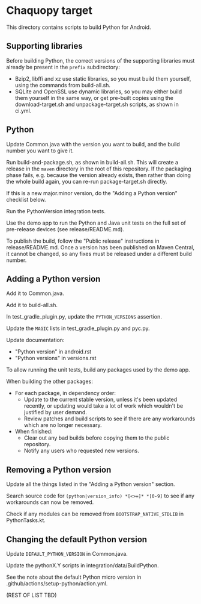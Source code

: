 # Chaquopy target

This directory contains scripts to build Python for Android.


## Supporting libraries

Before building Python, the correct versions of the supporting libraries must already be
present in the `prefix` subdirectory:

* Bzip2, libffi and xz use static libraries, so you must build them yourself, using the
  commands from build-all.sh.
* SQLite and OpenSSL use dynamic libraries, so you may either build them yourself in the
  same way, or get pre-built copies using the download-target.sh and unpackage-target.sh
  scripts, as shown in ci.yml.


## Python

Update Common.java with the version you want to build, and the build number you want to
give it.

Run build-and-package.sh, as shown in build-all.sh. This will create a release in the
`maven` directory in the root of this repository. If the packaging phase fails, e.g.
because the version already exists, then rather than doing the whole build again, you
can re-run package-target.sh directly.

If this is a new major.minor version, do the "Adding a Python version" checklist below.

Run the PythonVersion integration tests.

Use the demo app to run the Python and Java unit tests on the full set of pre-release
devices (see release/README.md).

To publish the build, follow the "Public release" instructions in release/README.md.
Once a version has been published on Maven Central, it cannot be changed, so any fixes
must be released under a different build number.


## Adding a Python version

Add it to Common.java.

Add it to build-all.sh.

In test_gradle_plugin.py, update the `PYTHON_VERSIONS` assertion.

Update the `MAGIC` lists in test_gradle_plugin.py and pyc.py.

Update documentation:
* "Python version" in android.rst
* "Python versions" in versions.rst

To allow running the unit tests, build any packages used by the demo app.

When building the other packages:

* For each package, in dependency order:
  * Update to the current stable version, unless it's been updated recently, or updating
    would take a lot of work which wouldn't be justified by user demand.
  * Review patches and build scripts to see if there are any workarounds which are no
    longer necessary.
* When finished:
  * Clear out any bad builds before copying them to the public repository.
  * Notify any users who requested new versions.


## Removing a Python version

Update all the things listed in the "Adding a Python version" section.

Search source code for `(python|version_info) *[<>=]* *[0-9]` to see if any workarounds
can now be removed.

Check if any modules can be removed from `BOOTSTRAP_NATIVE_STDLIB` in PythonTasks.kt.


## Changing the default Python version

Update `DEFAULT_PYTHON_VERSION` in Common.java.

Update the pythonX.Y scripts in integration/data/BuildPython.

See the note about the default Python micro version in
.github/actions/setup-python/action.yml.

(REST OF LIST TBD)
